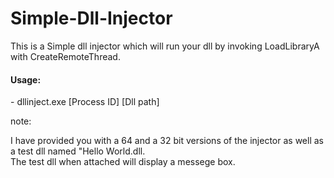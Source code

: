 # Simple-Dll-Injector
This is a Simple dll injector which will run your dll by invoking LoadLibraryA with CreateRemoteThread.

<h4>Usage:</h4>
-
dllinject.exe [Process ID] [Dll path]

note:

I have provided you with a 64 and a 32 bit versions of the injector as well as a test dll named "Hello World.dll.  
The test dll when attached will display a messege box.
